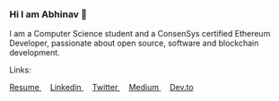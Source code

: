 ### Hi I am Abhinav 👋

I am a Computer Science student and a ConsenSys certified Ethereum Developer, passionate about open source, software and blockchain development.

Links:

<a href='https://drive.google.com/file/d/1njP_zStEAQUXSu6vxWNQYtGEFb_x534R/view?usp=sharing'>
Resume
</a>
&nbsp;&nbsp;&nbsp;
<a href='https://www.linkedin.com/in/abhinavpathak21/'>
Linkedin
</a>
&nbsp;&nbsp;&nbsp;
<a href='https://twitter.com/AbhinavXT'>
Twitter
</a>
&nbsp;&nbsp;&nbsp;
<a href='https://medium.com/@AbhinavXT'>
Medium
</a>
&nbsp;&nbsp;&nbsp;
<a href='https://dev.to/abhinavxt'>
Dev.to
</a>
